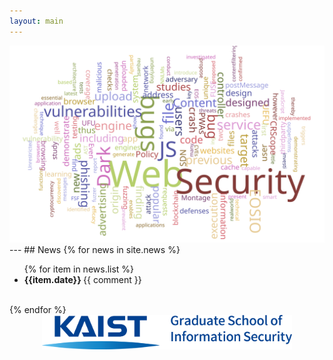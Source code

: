 ```yaml
---
layout: main
---
```

<div class="text-center">
<img src="images/main_wordcloud.svg">
</div>
---
## News
{% for news in site.news %}
<ul>
{% for item in news.list %}
  <li>
    <strong>
      {{item.date}}
    </strong>
    {{ comment }}
  </li>
</ul>
<br>
{% endfor %}
</ul>

<div style="text-align: center">
  <div class="row">
    <div class="col-md-3"></div>
    <div class="col-md-6">
      <a href="https://gsis.kaist.ac.kr/"><img src="images/kaist-gsis.png" style="width:400px;" /></a>
    </div>
    <div class="col-md-3"></div>
  </div>

</div>
